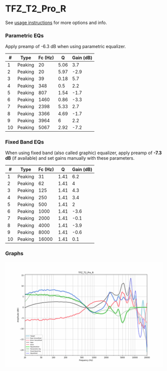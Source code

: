 # TFZ_T2_Pro_R
See [usage instructions](https://github.com/jaakkopasanen/AutoEq#usage) for more options and info.

### Parametric EQs
Apply preamp of -6.3 dB when using parametric equalizer.

|   # | Type    |   Fc (Hz) |    Q |   Gain (dB) |
|-----|---------|-----------|------|-------------|
|   1 | Peaking |        20 | 5.06 |         3.7 |
|   2 | Peaking |        20 | 5.97 |        -2.9 |
|   3 | Peaking |        39 | 0.18 |         5.7 |
|   4 | Peaking |       348 | 0.5  |         2.2 |
|   5 | Peaking |       807 | 1.54 |        -1.7 |
|   6 | Peaking |      1460 | 0.86 |        -3.3 |
|   7 | Peaking |      2398 | 5.33 |         2.7 |
|   8 | Peaking |      3366 | 4.69 |        -1.7 |
|   9 | Peaking |      3964 | 6    |         2.2 |
|  10 | Peaking |      5067 | 2.92 |        -7.2 |

### Fixed Band EQs
When using fixed band (also called graphic) equalizer, apply preamp of **-7.3 dB** (if available) and set gains manually with these parameters.

|   # | Type    |   Fc (Hz) |    Q |   Gain (dB) |
|-----|---------|-----------|------|-------------|
|   1 | Peaking |        31 | 1.41 |         6.2 |
|   2 | Peaking |        62 | 1.41 |         4   |
|   3 | Peaking |       125 | 1.41 |         4.3 |
|   4 | Peaking |       250 | 1.41 |         3.4 |
|   5 | Peaking |       500 | 1.41 |         2   |
|   6 | Peaking |      1000 | 1.41 |        -3.6 |
|   7 | Peaking |      2000 | 1.41 |        -0.1 |
|   8 | Peaking |      4000 | 1.41 |        -3.9 |
|   9 | Peaking |      8000 | 1.41 |        -0.6 |
|  10 | Peaking |     16000 | 1.41 |         0.1 |

### Graphs
![](./TFZ_T2_Pro_R.png)

